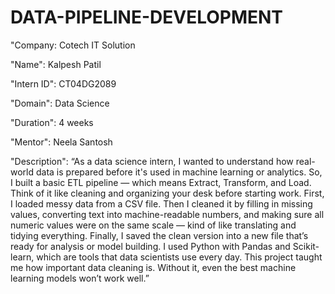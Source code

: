 # DATA-PIPELINE-DEVELOPMENT

"Company: Cotech IT Solution

"Name": Kalpesh Patil

"Intern ID": CT04DG2089

"Domain": Data Science

"Duration": 4 weeks

"Mentor": Neela Santosh


"Description":
“As a data science intern, I wanted to understand how real-world data is prepared before it's used in machine learning or analytics. So, I built a basic ETL pipeline — which means Extract, Transform, and Load. Think of it like cleaning and organizing your desk before starting work. First, I loaded messy data from a CSV file. Then I cleaned it by filling in missing values, converting text into machine-readable numbers, and making sure all numeric values were on the same scale — kind of like translating and tidying everything.
Finally, I saved the clean version into a new file that’s ready for analysis or model building. I used Python with Pandas and Scikit-learn, which are tools that data scientists use every day.
This project taught me how important data cleaning is. Without it, even the best machine learning models won’t work well.”

